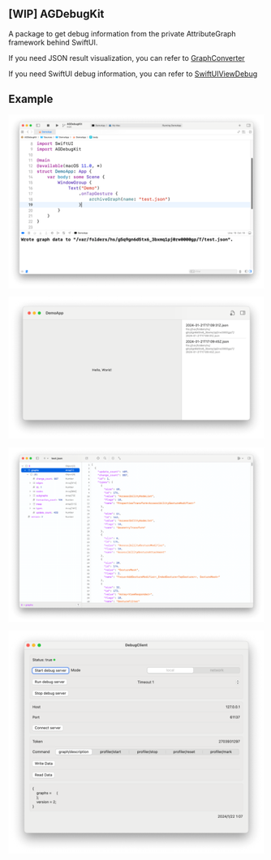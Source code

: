 ## [WIP] AGDebugKit

A package to get debug information from the private AttributeGraph framework behind SwiftUI.

If you need JSON result visualization, you can refer to [GraphConverter](https://github.com/OpenSwiftUIProject/GraphConverter)

If you need SwiftUI debug information, you can refer to [SwiftUIViewDebug](https://github.com/OpenSwiftUIProject/SwiftUIViewDebug)

## Example

![Demo App Console](Resources/demo_app.png)

![Demo App Screenshot](Resources/demo_app_2.png)

![Demo JSON](Resources/demo_json.png)

![Debug Client Screenshot](Resources/debug_client.png)
